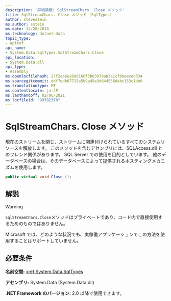```yaml
---
description: '詳細情報: SqlStreamChars. Close メソッド'
title: SqlStreamChars. Close メソッド (SqlTypes)
author: stevestein
ms.author: sstein
ms.date: 12/20/2018
ms.technology: dotnet-data
topic_type:
- apiref
api_name:
- System.Data.SqlTypes.SqlStreamChars.Close
api_location:
- System.Data.dll
api_type:
- Assembly
ms.openlocfilehash: 27f2ea6e288d166f3b63979a83a1cf80eeced334
ms.sourcegitcommit: ddf7edb67715a5b9a45e3dd44536dabc153c1de0
ms.translationtype: MT
ms.contentlocale: ja-JP
ms.lasthandoff: 02/06/2021
ms.locfileid: "99782378"
---
```

# <a name="sqlstreamcharsclose-method"></a>SqlStreamChars. Close メソッド

現在のストリームを閉じ、ストリームに関連付けられているすべてのシステムリソースを解放します。 このメソッドを含むアセンブリには、SQLAccess.dll とのフレンド関係があります。 SQL Server での使用を目的としています。 他のデータベースの場合は、そのデータベースによって提供されるホスティングメカニズムを使用します。

```csharp
public virtual void Close ();
```

## <a name="remarks"></a>解説

> [!WARNING]
> `SqlStreamChars.Close`メソッドはプライベートであり、コード内で直接使用するためのものではありません。
>
> Microsoft では、どのような状況でも、実稼働アプリケーションでこの方法を使用することはサポートしていません。

## <a name="requirements"></a>必要条件

**名前空間:** <xref:System.Data.SqlTypes>

**アセンブリ:** System.Data (System.Data.dll)

**.NET Framework のバージョン:** 2.0 以降で使用できます。
